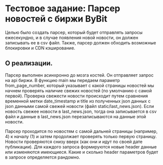 <html>
<body>
    <h1>Тестовое задание: Парсер новостей с биржи ByBit</h1>
    <p>Целью было создать парсер, который будет отправлять запросы ежесекундно, и в случае появления новой новости, он должен записывать ее в csv файл. Также, парсер должен обходить возможные блокировки и CDN кэширование.</p>
    <h2>О реализации.</h2>
    <p>Парсер выполнен асинхронно до мозга костей. Он отправляет запрос на api биржи. В функцию main мы передаем параметр from_page_number, который указывает с какой страницы новостей мы начнем проверять наличие свежих новостей (по умолчанию с самой первой). Проверка свежести новости происходит путем сравнения временной метки date_timestamp и title из полученных json данных с json данными самой свежей новости (файл static/last_news.json). Если новость свежее новости в last_news.json, тогда она записывается в csv файл и данные в last_news.json перезаписываются на данные этой новости.</p>
    <p>Парсер проходится по новостям с самой дальней страницы (например, 4) к началу (1) и затем продолжает проверять только первую страницу. Новости проверяются снизу вверх (как они и идут по своей дате публикации). Для каждого запроса формируются новые header данные или изменяются имеющиеся. Какие и сколько header параметров будет в запросе определяется рандомно.</p>
</body>
</html>

